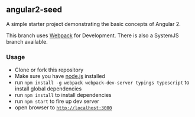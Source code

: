 ## angular2-seed

A simple starter project demonstrating the basic concepts of Angular 2.

This branch uses [Webpack](https://webpack.github.io/) for Development. There is also a SystemJS branch available.

### Usage
- Clone or fork this repository
- Make sure you have [node.js](https://nodejs.org/) installed
- run `npm install -g webpack webpack-dev-server typings typescript` to install global dependencies
- run `npm install` to install dependencies
- run `npm start` to fire up dev server
- open browser to [`http://localhost:3000`](http://localhost:3000)